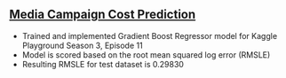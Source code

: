 ## [Media Campaign Cost Prediction](https://github.com/jxlinnn/lin_portfolio/blob/876687a5eec037a971954c212c37313942d7d150/MLProject.ipynb)
* Trained and implemented Gradient Boost Regressor model for Kaggle Playground Season 3, Episode 11
* Model is scored based on the root mean squared log error (RMSLE)
* Resulting RMSLE for test dataset is 0.29830

